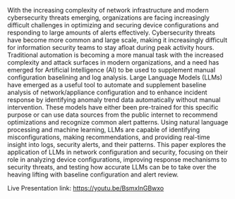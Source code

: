 With the increasing complexity of network infrastructure and modern cybersecurity threats emerging, organizations are facing increasingly difficult challenges in optimizing and securing device configurations and responding to large amounts of alerts effectively. Cybersecurity threats have become more common and large scale, making it increasingly difficult for information security teams to stay afloat during peak activity hours. Traditional automation is becoming a more manual task with the increased complexity and attack surfaces in modern organizations, and a need has emerged for Artificial Intelligence (AI) to be used to supplement manual configuration baselining and log analysis. Large Language Models (LLMs) have emerged as a useful tool to automate and supplement baseline analysis of network/appliance configuration and to enhance incident response by identifying anomaly trend data automatically without manual intervention. These models have either been pre-trained for this specific purpose or can use data sources from the public internet to recommend optimizations and recognize common alert patterns. Using natural language processing and machine learning, LLMs are capable of identifying misconfigurations, making recommendations, and providing real-time insight into logs, security alerts, and their patterns. This paper explores the application of LLMs in network configuration and security, focusing on their role in analyzing device configurations, improving response mechanisms to security threats, and testing how accurate LLMs can be to take over the heaving lifting with baseline configuration and alert review. 


Live Presentation link:
https://youtu.be/BsmxInGBwxo
